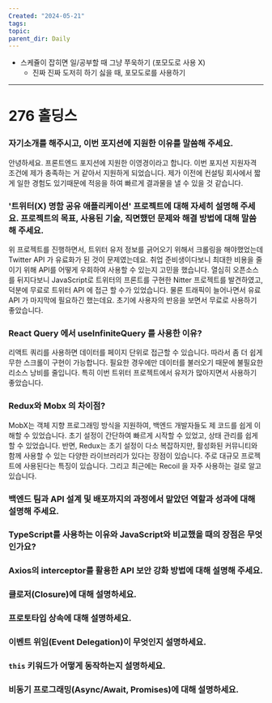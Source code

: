 ```yaml
---
Created: "2024-05-21"
tags: 
topic: 
parent_dir: Daily
---
```

- 스케쥴이 잡히면 일/공부할 때 그냥 쭈욱하기 (포모도로 사용 X)
	- 진짜 진짜 도저히 하기 싫을 때, 포모도로를 사용하기
----
# 276 홀딩스
### 자기소개를 해주시고, 이번 포지션에 지원한 이유를 말씀해 주세요.
안녕하세요. 프론트엔드 포지션에 지원한 이영경이라고 합니다. 이번 포지션 지원자격 조건에 제가 충족하는 거 같아서 지원하게 되었습니다. 제가 이전에 컨설팅 회사에서 짧게 일한 경험도 있기때문에 적응을 하여 빠르게 결과물을 낼 수 있을 것 같습니다.
### '트위터(X) 명함 공유 애플리케이션' 프로젝트에 대해 자세히 설명해 주세요. 프로젝트의 목표, 사용된 기술, 직면했던 문제와 해결 방법에 대해 말씀해 주세요.
위 프로젝트를 진행하면서, 트위터 유저 정보를 긁어오기 위해서 크롤링을 해야했었는데 Twitter API 가 유료화가 된 것이 문제였는데요. 취업 준비생이다보니 최대한 비용을 줄이기 위해 API를 어떻게 우회하여 사용할 수 있는지 고민을 했습니다. 열심히 오픈소스를 뒤지다보니 JavaScript로 트위터의 프론트를 구현한 Nitter 프로젝트를 발견하였고, 덕분에 무료로 트위터 API 에 접근 할 수가 있었습니다. 물론 트래픽이 늘어나면서 유료 API 가 마지막에 필요하긴 했는데요. 초기에 사용자의 반응을 보면서 무료로 사용하기 좋았습니다.
### React Query 에서 useInfiniteQuery 를 사용한 이유?
리액트 쿼리를 사용하면 데이터를 페이지 단위로 접근할 수 있습니다. 따라서 좀 더 쉽게 무한 스크롤이 구현이 가능합니다. 필요한 경우에만 데이터를 불러오기 때문에 불필요한 리소스 낭비를 줄입니다. 특히 이번 트위터 프로젝트에서 유저가 많아지면서 사용하기 좋았습니다. 
### Redux와 Mobx 의 차이점?
MobX는 객체 지향 프로그래밍 방식을 지원하여, 백엔드 개발자들도 제 코드를 쉽게 이해할 수 있었습니다. 초기 설정이 간단하여 빠르게 시작할 수 있었고, 상태 관리를 쉽게 할 수 있었습니다. 반면, Redux는 초기 설정이 다소 복잡하지만, 활성화된 커뮤니티와 함께 사용할 수 있는 다양한 라이브러리가 있다는 장점이 있습니다. 주로 대규모 프로젝트에 사용된다는 특징이 있습니다. 그리고 최근에는 Recoil 을 자주 사용하는 걸로 알고있습니다. 
### 백엔드 팀과 API 설계 및 배포까지의 과정에서 맡았던 역할과 성과에 대해 설명해 주세요.
### TypeScript를 사용하는 이유와 JavaScript와 비교했을 때의 장점은 무엇인가요?
### Axios의 interceptor를 활용한 API 보안 강화 방법에 대해 설명해 주세요.
### 클로저(Closure)에 대해 설명하세요.
### 프로토타입 상속에 대해 설명하세요.
### 이벤트 위임(Event Delegation)이 무엇인지 설명하세요.
###  `this` 키워드가 어떻게 동작하는지 설명하세요.
### 비동기 프로그래밍(Async/Await, Promises)에 대해 설명하세요.